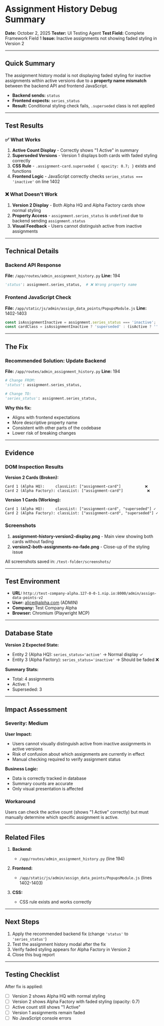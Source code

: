 # Assignment History Debug Summary

**Date:** October 2, 2025
**Tester:** UI Testing Agent
**Test Field:** Complete Framework Field 1
**Issue:** Inactive assignments not showing faded styling in Version 2

---

## Quick Summary

The assignment history modal is not displaying faded styling for inactive assignments within active versions due to a **property name mismatch** between the backend API and frontend JavaScript.

- **Backend sends:** `status`
- **Frontend expects:** `series_status`
- **Result:** Conditional styling check fails, `.superseded` class is not applied

---

## Test Results

### ✅ What Works

1. **Active Count Display** - Correctly shows "1 Active" in summary
2. **Superseded Versions** - Version 1 displays both cards with faded styling correctly
3. **CSS Rule** - `.assignment-card.superseded { opacity: 0.7; }` exists and functions
4. **Frontend Logic** - JavaScript correctly checks `series_status === 'inactive'` on line 1402

### ❌ What Doesn't Work

1. **Version 2 Display** - Both Alpha HQ and Alpha Factory cards show normal styling
2. **Property Access** - `assignment.series_status` is `undefined` due to backend sending `assignment.status`
3. **Visual Feedback** - Users cannot distinguish active from inactive assignments

---

## Technical Details

### Backend API Response
**File:** `/app/routes/admin_assignment_history.py`
**Line:** 194

```python
'status': assignment.series_status,  # ❌ Wrong property name
```

### Frontend JavaScript Check
**File:** `/app/static/js/admin/assign_data_points/PopupsModule.js`
**Line:** 1402-1403

```javascript
const isAssignmentInactive = assignment.series_status === 'inactive';  // ❌ Undefined
const cardClass = isAssignmentInactive ? 'superseded' : (isActive ? '' : 'superseded');
```

---

## The Fix

### Recommended Solution: Update Backend

**File:** `/app/routes/admin_assignment_history.py`
**Line:** 194

```python
# Change FROM:
'status': assignment.series_status,

# Change TO:
'series_status': assignment.series_status,
```

**Why this fix:**
- Aligns with frontend expectations
- More descriptive property name
- Consistent with other parts of the codebase
- Lower risk of breaking changes

---

## Evidence

### DOM Inspection Results

**Version 2 Cards (Broken):**
```
Card 1 (Alpha HQ):     classList: ["assignment-card"]           ❌
Card 2 (Alpha Factory): classList: ["assignment-card"]           ❌
```

**Version 1 Cards (Working):**
```
Card 1 (Alpha HQ):     classList: ["assignment-card", "superseded"] ✓
Card 2 (Alpha Factory): classList: ["assignment-card", "superseded"] ✓
```

### Screenshots

1. **assignment-history-version2-display.png** - Main view showing both cards without fading
2. **version2-both-assignments-no-fade.png** - Close-up of the styling issue

All screenshots saved in: `/test-folder/screenshots/`

---

## Test Environment

- **URL:** `http://test-company-alpha.127-0-0-1.nip.io:8000/admin/assign-data-points-v2`
- **User:** alice@alpha.com (ADMIN)
- **Company:** Test Company Alpha
- **Browser:** Chromium (Playwright MCP)

---

## Database State

**Version 2 Expected State:**
- Entity 2 (Alpha HQ): `series_status='active'` → Normal display ✓
- Entity 3 (Alpha Factory): `series_status='inactive'` → Should be faded ❌

**Summary Stats:**
- Total: 4 assignments
- Active: 1
- Superseded: 3

---

## Impact Assessment

### Severity: Medium

**User Impact:**
- Users cannot visually distinguish active from inactive assignments in active versions
- Risk of confusion about which assignments are currently in effect
- Manual checking required to verify assignment status

**Business Logic:**
- Data is correctly tracked in database
- Summary counts are accurate
- Only visual presentation is affected

### Workaround

Users can check the active count (shows "1 Active" correctly) but must manually determine which specific assignment is active.

---

## Related Files

1. **Backend:**
   - `/app/routes/admin_assignment_history.py` (line 194)

2. **Frontend:**
   - `/app/static/js/admin/assign_data_points/PopupsModule.js` (lines 1402-1403)

3. **CSS:**
   - CSS rule exists and works correctly

---

## Next Steps

1. Apply the recommended backend fix (change `'status'` to `'series_status'`)
2. Test the assignment history modal after the fix
3. Verify faded styling appears for Alpha Factory in Version 2
4. Close this bug report

---

## Testing Checklist

After fix is applied:
- [ ] Version 2 shows Alpha HQ with normal styling
- [ ] Version 2 shows Alpha Factory with faded styling (opacity: 0.7)
- [ ] Active count still shows "1 Active"
- [ ] Version 1 assignments remain faded
- [ ] No JavaScript console errors
